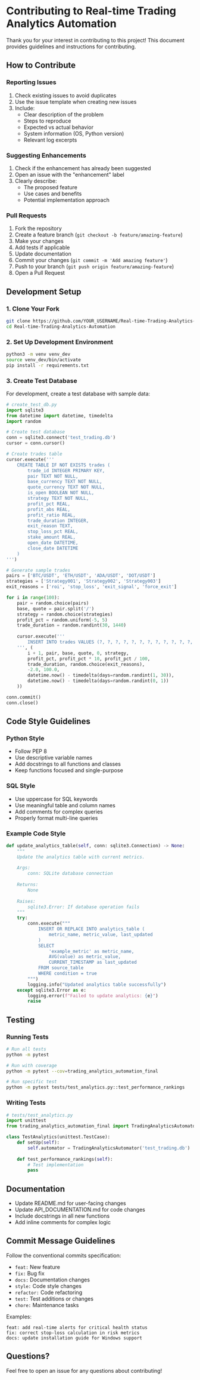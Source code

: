 # Contributing to Real-time Trading Analytics Automation

Thank you for your interest in contributing to this project! This document provides guidelines and instructions for contributing.

## How to Contribute

### Reporting Issues

1. Check existing issues to avoid duplicates
2. Use the issue template when creating new issues
3. Include:
   - Clear description of the problem
   - Steps to reproduce
   - Expected vs actual behavior
   - System information (OS, Python version)
   - Relevant log excerpts

### Suggesting Enhancements

1. Check if the enhancement has already been suggested
2. Open an issue with the "enhancement" label
3. Clearly describe:
   - The proposed feature
   - Use cases and benefits
   - Potential implementation approach

### Pull Requests

1. Fork the repository
2. Create a feature branch (`git checkout -b feature/amazing-feature`)
3. Make your changes
4. Add tests if applicable
5. Update documentation
6. Commit your changes (`git commit -m 'Add amazing feature'`)
7. Push to your branch (`git push origin feature/amazing-feature`)
8. Open a Pull Request

## Development Setup

### 1. Clone Your Fork

```bash
git clone https://github.com/YOUR_USERNAME/Real-time-Trading-Analytics-Automation.git
cd Real-time-Trading-Analytics-Automation
```

### 2. Set Up Development Environment

```bash
python3 -m venv venv_dev
source venv_dev/bin/activate
pip install -r requirements.txt
```

### 3. Create Test Database

For development, create a test database with sample data:

```python
# create_test_db.py
import sqlite3
from datetime import datetime, timedelta
import random

# Create test database
conn = sqlite3.connect('test_trading.db')
cursor = conn.cursor()

# Create trades table
cursor.execute('''
    CREATE TABLE IF NOT EXISTS trades (
        trade_id INTEGER PRIMARY KEY,
        pair TEXT NOT NULL,
        base_currency TEXT NOT NULL,
        quote_currency TEXT NOT NULL,
        is_open BOOLEAN NOT NULL,
        strategy TEXT NOT NULL,
        profit_pct REAL,
        profit_abs REAL,
        profit_ratio REAL,
        trade_duration INTEGER,
        exit_reason TEXT,
        stop_loss_pct REAL,
        stake_amount REAL,
        open_date DATETIME,
        close_date DATETIME
    )
''')

# Generate sample trades
pairs = ['BTC/USDT', 'ETH/USDT', 'ADA/USDT', 'DOT/USDT']
strategies = ['Strategy001', 'Strategy002', 'Strategy003']
exit_reasons = ['roi', 'stop_loss', 'exit_signal', 'force_exit']

for i in range(100):
    pair = random.choice(pairs)
    base, quote = pair.split('/')
    strategy = random.choice(strategies)
    profit_pct = random.uniform(-5, 5)
    trade_duration = random.randint(30, 1440)
    
    cursor.execute('''
        INSERT INTO trades VALUES (?, ?, ?, ?, ?, ?, ?, ?, ?, ?, ?, ?, ?, ?, ?)
    ''', (
        i + 1, pair, base, quote, 0, strategy,
        profit_pct, profit_pct * 10, profit_pct / 100,
        trade_duration, random.choice(exit_reasons),
        -2.0, 100.0,
        datetime.now() - timedelta(days=random.randint(1, 30)),
        datetime.now() - timedelta(days=random.randint(0, 1))
    ))

conn.commit()
conn.close()
```

## Code Style Guidelines

### Python Style

- Follow PEP 8
- Use descriptive variable names
- Add docstrings to all functions and classes
- Keep functions focused and single-purpose

### SQL Style

- Use uppercase for SQL keywords
- Use meaningful table and column names
- Add comments for complex queries
- Properly format multi-line queries

### Example Code Style

```python
def update_analytics_table(self, conn: sqlite3.Connection) -> None:
    """
    Update the analytics table with current metrics.
    
    Args:
        conn: SQLite database connection
        
    Returns:
        None
        
    Raises:
        sqlite3.Error: If database operation fails
    """
    try:
        conn.execute("""
            INSERT OR REPLACE INTO analytics_table (
                metric_name, metric_value, last_updated
            )
            SELECT 
                'example_metric' as metric_name,
                AVG(value) as metric_value,
                CURRENT_TIMESTAMP as last_updated
            FROM source_table
            WHERE condition = true
        """)
        logging.info("Updated analytics table successfully")
    except sqlite3.Error as e:
        logging.error(f"Failed to update analytics: {e}")
        raise
```

## Testing

### Running Tests

```bash
# Run all tests
python -m pytest

# Run with coverage
python -m pytest --cov=trading_analytics_automation_final

# Run specific test
python -m pytest tests/test_analytics.py::test_performance_rankings
```

### Writing Tests

```python
# tests/test_analytics.py
import unittest
from trading_analytics_automation_final import TradingAnalyticsAutomator

class TestAnalytics(unittest.TestCase):
    def setUp(self):
        self.automator = TradingAnalyticsAutomator('test_trading.db')
    
    def test_performance_rankings(self):
        # Test implementation
        pass
```

## Documentation

- Update README.md for user-facing changes
- Update API_DOCUMENTATION.md for code changes
- Include docstrings in all new functions
- Add inline comments for complex logic

## Commit Message Guidelines

Follow the conventional commits specification:

- `feat:` New feature
- `fix:` Bug fix
- `docs:` Documentation changes
- `style:` Code style changes
- `refactor:` Code refactoring
- `test:` Test additions or changes
- `chore:` Maintenance tasks

Examples:
```
feat: add real-time alerts for critical health status
fix: correct stop-loss calculation in risk metrics
docs: update installation guide for Windows support
```

## Questions?

Feel free to open an issue for any questions about contributing!